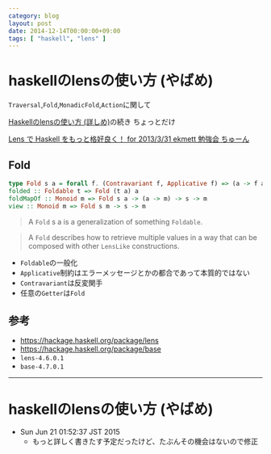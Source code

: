 ```yaml
---
category: blog
layout: post
date: 2014-12-14T00:00:00+09:00
tags: [ "haskell", "lens" ]
---
```


# haskellのlensの使い方 (やばめ)

`Traversal`,`Fold`,`MonadicFold`,`Action`に関して

[Haskellのlensの使い方 (詳しめ)](/blog/2014/12/14/how-to-use-lens-b/)の続き ちょっとだけ

<!-- more -->

[Lens で Haskell をもっと格好良く！ for 2013/3/31 ekmett 勉強会 ちゅーん](http://www.slideshare.net/itsoutoftunethismymusic/ekmett-17955009)

## Fold

``` haskell
type Fold s a = forall f. (Contravariant f, Applicative f) => (a -> f a) -> s -> f s
folded :: Foldable t => Fold (t a) a
foldMapOf :: Monoid m => Fold s a -> (a -> m) -> s -> m
view :: Monoid m => Fold s m -> s -> m
```

>   A `Fold` s a is a generalization of something `Foldable`.

>   A `Fold` describes how to retrieve multiple values in a way that can be composed with other `LensLike` constructions.

-   `Foldable`の一般化
-   `Applicative`制約はエラーメッセージとかの都合であって本質的ではない
-   `Contravariant`は反変関手
-   任意の`Getter`は`Fold`


## 参考
-   <https://hackage.haskell.org/package/lens>
-   <https://hackage.haskell.org/package/base>
-   `lens-4.6.0.1`
-   `base-4.7.0.1`

---

# haskellのlensの使い方 (やばめ)

-   Sun Jun 21 01:52:37 JST 2015
    -   もっと詳しく書きたす予定だったけど、たぶんその機会はないので修正

[1]: <https://hackage.haskell.org/package/base/docs/Data-Foldable.html>
[2]: <https://hackage.haskell.org/package/base/docs/Data-Traversable.html>
